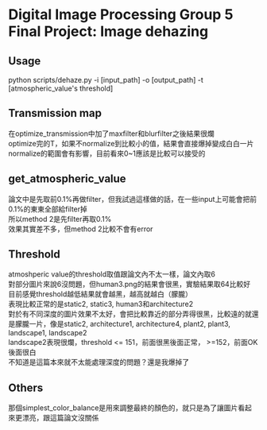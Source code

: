 # Digital Image Processing Group 5 Final Project: Image dehazing

## Usage
python scripts/dehaze.py -i [input_path] -o [output_path] -t [atmospheric_value's threshold]

## Transmission map
在optimize_transmission中加了maxfilter和blurfilter之後結果很爛 \
optimize完的T，如果不normalize到比較小的值，結果會直接爆掉變成白白一片 \
normalize的範圍會有影響，目前看來0~1應該是比較可以接受的 

## get_atmospheric_value
論文中是先取前0.1%再做filter，但我試過這樣做的話，在一些input上可能會把前0.1%的東東全部給filter掉 \
所以method 2是先filter再取0.1% \
效果其實差不多，但method 2比較不會有error

## Threshold
atmoshperic value的threshold取值跟論文內不太一樣，論文內取6 \
對部分圖片來說6沒問題，但human3.png的結果會很黑，實驗結果取64比較好 \
目前感覺threshold越低結果就會越黑，越高就越白（朦朧） \
表現比較正常的是static2, static3, human3和architecture2 \
對於有不同深度的圖片效果不太好，會把比較靠近的部分弄得很黑，比較遠的就還是朦朧一片，像是static2, architecture1, architecture4, plant2, plant3, landscape1, landscape2 \
landscape2表現很爛，threshold <= 151，前面很黑後面正常， >=152，前面OK後面很白 \
不知道是這篇本來就不太能處理深度的問題？還是我爆掉了 

## Others
那個simplest_color_balance是用來調整最終的顏色的，就只是為了讓圖片看起來更漂亮，跟這篇論文沒關係
